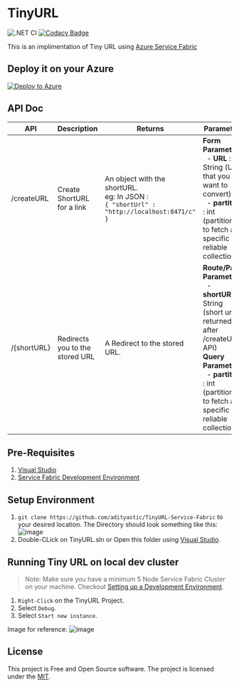# TinyURL

![.NET CI](https://github.com/adityastic/TinyURL-Service-Fabric/workflows/.NET%20CI/badge.svg) [![Codacy Badge](https://app.codacy.com/project/badge/Grade/cc70c6df1c9048fab1b0b945902ca36c)](https://www.codacy.com/manual/adityastic/TinyURL-Service-Fabric?utm_source=github.com&amp;utm_medium=referral&amp;utm_content=adityastic/TinyURL-Service-Fabric&amp;utm_campaign=Badge_Grade)

This is an implimentation of Tiny URL using [Azure Service Fabric](https://azure.microsoft.com/en-us/services/service-fabric/)

## Deploy it on your Azure
[![Deploy to Azure](https://azuredeploy.net/deploybutton.png)](https://azuredeploy.net/)

## API Doc

|   **API**     | **Description**             |    **Returns**              |     **Parameters**         |
|---------------|-----------------------------|-----------------------------|----------------------------|
| /createURL    | Create ShortURL for a link  | An object with the shortURL.<br>eg: In JSON :<br> ```{ "shortUrl" : "http://localhost:8471/c" }``` | **Form Parameters**:<br>&nbsp;&nbsp;- **URL** : String (URL that you want to convert)<br>&nbsp;&nbsp;- **partition** : int (partition id to fetch a specific reliable collection)
| /{shortURL}   | Redirects you to the stored URL  | A Redirect to the stored URL. | **Route/Path Parameter**:<br>&nbsp;&nbsp;- **shortURL** : String (short url returned after /createURL API)<br>**Query Parameter**:<br>&nbsp;&nbsp;- **partition** : int (partition id to fetch a specific reliable collection)

## Pre-Requisites
1. [Visual Studio](https://visualstudio.microsoft.com/vs/)
2. [Service Fabric Development Environment](https://docs.microsoft.com/en-us/azure/service-fabric/service-fabric-get-started)

## Setup Environment
1. ```git clone https://github.com/adityastic/TinyURL-Service-Fabric``` to your desired location. 
The Directory should look something like this:
![image](https://user-images.githubusercontent.com/11988517/87421735-56008c00-c5cf-11ea-849a-79d0eaa1b91f.png)
2. Double-CLick on TinyURL.sln or Open this folder using [Visual Studio](https://visualstudio.microsoft.com/vs/).

## Running Tiny URL on local dev cluster
> Note: Make sure you have a minimum 5 Node Service Fabric Cluster on your machine. Checkout [Setting up a Development Environment](https://docs.microsoft.com/en-us/azure/service-fabric/service-fabric-get-started).
1. `Right-Click` on the TinyURL Project.
2. Select `Debug`.
3. Select `Start new instance`.

Image for reference:
![image](https://user-images.githubusercontent.com/11988517/87422175-171f0600-c5d0-11ea-8904-66b236992baf.png)

## License
This project is Free and Open Source software. The project is licensed under the [MIT](LICENSE).
